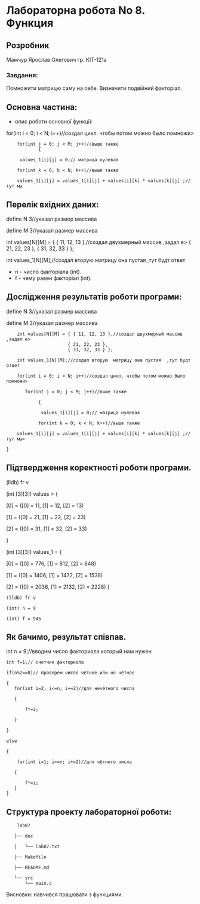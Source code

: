 # Лабораторна робота No 8. Функция

## Розробник
Мамчур Ярослав Олегович гр. КІТ-121а

### Завдання:
Помножити матрицю саму на себе.
Визначити подвійний факторіал.

## Основна частина:
- опис роботи основної функції: 

for(int i = 0; i < N; i++)//создал цикл. чтобы потом можно было помножи>
		
		for(int j = 0; j < M; j++)//выше также
                {
                
		 values_1[i][j] = 0;// матрица нулевая
        
        for(int k = 0; k < N; k++)//выше также

        values_1[i][j] = values_1[i][j] + values[i][k] * values[k][j] ;//тут мы


## Перелік вхідних даних:


define N 3//указал размер массива 

define M 3//указал размер массива 

 int values[N][M] = { { 11, 12, 13 },//создал двухмерный массив ,задал е>
                           { 21, 22, 23 },
                           { 31, 32, 33 } };

int values_1[N][M];//создал вторую  матрицу она пустая  ,тут будт ответ


- n -  число факторіала  (int).
- f -  чему равен факторіал   (int).



##  Дослідження результатів роботи програми:


define N 3//указал размер массива 

define M 3//указал размер массива 

        int values[N][M] = { { 11, 12, 13 },//создал двухмерный массив ,задал е>
                           { 21, 22, 23 },
                           { 31, 32, 33 } };

        int values_1[N][M];//создал вторую  матрицу она пустая  ,тут будт ответ

        for(int i = 0; i < N; i++)//создал цикл. чтобы потом можно было помножи>

           for(int j = 0; j < M; j++)//выше также 

                {

                 values_1[i][j] = 0;// матрица нулевая

                for(int k = 0; k < N; k++)//выше также

        values_1[i][j] = values_1[i][j] + values[i][k] * values[k][j] ;//тут мы>

    }

## Підтвердження коректності роботи програми.

(lldb) fr v

(int [3][3]) values = {

  [0] = ([0] = 11, [1] = 12, [2] = 13)

  [1] = ([0] = 21, [1] = 22, [2] = 23)

  [2] = ([0] = 31, [1] = 32, [2] = 33)

}

(int [3][3]) values_1 = {

  [0] = ([0] = 776, [1] = 812, [2] = 848)

  [1] = ([0] = 1406, [1] = 1472, [2] = 1538)

  [2] = ([0] = 2036, [1] = 2132, [2] = 2228)
}


	(lldb) fr v

	(int) n = 9

	(int) f = 945


## Як бачимо, результат співпав.

int n = 9;//вводим число факториала который нам нужен 

    int f=1;// счетчик факториала 

    if(n%2==0)// проверем число чётное или не чётное 

    {
       for(int i=2; i<=n; i+=2)//для нечётного числа 

       {

           f*=i;

       }

    }

    else

    {

        for(int i=1; i<=n; i+=2)//для чётного числа 

       {

           f*=i;
       }
    }


## Структура проекту лабораторної роботи:


		lab07

	   ├── doc

	   │   └── lab07.txt

	   ├── Makefile

	   ├── README.md

	   └── src
	       └── main.c

Bисновки: навчився працювати з функциями.

